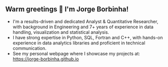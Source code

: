 ## Warm greetings 👋  I'm Jorge Borbinha!

 - I'm a results-driven and dedicated Analyst & Quantitative Researcher, with background in Engineering and 7+ years of experience in data handling, visualization and statistical analysis.
 - I have strong expertise in Python, SQL, Fortran and C++, with hands-on experience in data analytics libraries and proficient in technical communication.
 - See my personal webpage where I showcase my projects at: https://jorge-borbinha.github.io



<!--
**jorge-borbinha/jorge-borbinha** is a ✨ _special_ ✨ repository because its `README.md` (this file) appears on your GitHub profile.

Here are some ideas to get you started:

- 🔭 I’m currently working on ...
- 🌱 I’m currently learning ...
- 👯 I’m looking to collaborate on ...
- 🤔 I’m looking for help with ...
- 💬 Ask me about ...
- 📫 How to reach me: ...
- 😄 Pronouns: ...
- ⚡ Fun fact: ...
-->
